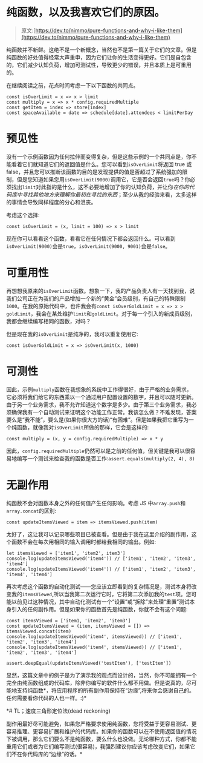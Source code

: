 # 纯函数，以及我喜欢它们的原因。

> 原文:[https://dev.to/nimmo/pure-functions-and-why-i-like-them](https://dev.to/nimmo/pure-functions-and-why-i-like-them)

纯函数并不新鲜。这绝不是一个新概念，当然也不是第一篇关于它们的文章。但是纯函数的好处值得经常大声重申，因为它们让你的生活变得更好。它们是自包含的，它们减少认知负荷，增加可测试性，导致更少的错误，并且本质上是可重用的。

在继续阅读之前，花点时间考虑一下以下函数的共同点。

```
const isOverLimit = x => x > limit
const multiply = x => x * config.requiredMultiple
const getItem = index => store[index]
const spaceAvailable = date => schedule[date].attendees < limitPerDay 
```

# [](#predictability)预见性

没有一个示例函数因为任何拉伸而变得复杂，但是这些示例的一个共同点是，你不能看着它们就知道它们的返回值是什么。您可以看到`isOverLimit`将返回 true 或 false，并且您可以推断该函数的目的是发现提供的值是否超过了系统强加的限制，但是您知道如果您用`isOverLimit(9000)`调用它，它是否会返回`true`吗？你必须找出`limit`对此指的是什么，这不必要地增加了你的认知负荷，并让你*在你的代码库中寻找其他地方来理解你最初在寻找的东西*；至少从我的经验来看，太多这样的事情会导致同样程度的分心和沮丧。

考虑这个选择:

```
const isOverLimit = (x, limit = 100) => x > limit 
```

现在你可以看看这个函数，看看它在任何情况下都会返回什么。可以看到`isOverLimit(9000)`会是`true`，`isOverLimit(9000, 9001)`会是`false`。

# [](#reusability)可重用性

再想想我原来的`isOverLimit`函数。想象一下，我的产品负责人有一天找到我，说我们公司正在为我们的产品增加一个新的“黄金”会员级别，有自己的特殊限制`1000`。在我的原始代码中，也许我会有`const isOverGoldLimit = x => x > goldLimit`，我会在某处维护`limit`和`goldLimit`。对于每一个引入的新成员级别，我都会继续编写相同的函数，对吗？

但是现在我的`isOverLimit`是纯净的，我可以重复使用它:

```
const isOverGoldLimit = x => isOverLimit(x, 1000) 
```

# [](#testability)可测性

因此，示例`multiply`函数在我想象的系统中工作得很好，由于严格的业务需求，它必须将我们给它的东西乘以一个通过用户配置设置的数字，并且可以随时更新。由于另一个业务需求，我不允许知道这个数字是多少。由于第三个业务需求，我必须确保我有一个自动测试来证明这个功能工作正常。我该怎么做？不难发现，答案要么是“我不能”，要么是(如果你很大方的话)“有困难”。但是如果我把它重写为一个纯函数，就像我对`isOverLimit`所做的那样，它会是这样的:

```
const multiply = (x, y = config.requiredMultiple) => x * y 
```

因此，`config.requiredMultiple`仍然可以是之前的任何值，但关键是我可以很容易地编写一个测试来检查我的函数是否工作:`assert.equals(multiply(2, 4), 8)`

# [](#no-side-effects)无副作用

纯函数不会对函数本身之外的任何值产生任何影响。考虑 JS 中`array.push`和`array.concat`的区别:

```
const updateItemsViewed = item => itemsViewed.push(item) 
```

太好了，这让我可以记录哪些项目已被查看。但是由于我在这里介绍的副作用，这个函数不会在每次用相同的输入调用时都给我相同的输出。例如:

```
let itemsViewed = ['item1', 'item2', item3']
console.log(updateItemsViewed('item4')) // ['item1', 'item2', 'item3', 'item4']
console.log(updateItemsViewed('item4')) // ['item1', 'item2', 'item3', 'item4', 'item4'] 
```

再次考虑这个函数的自动化测试——您应该立即看到的复杂情况是，测试本身将改变我的`itemsViewed`,所以当我第二次运行它时，它将第二次添加我的`test`项。您可能以前见过这种情况，其中自动化测试有一个“设置”或“拆除”来处理“重置”测试本身引入的任何副作用。但是如果你的函数首先是纯函数，你就不会有这个问题:

```
const itemsViewed = ['item1, 'item2', 'item3']
const updateItemsViewed = (item, itemsViewed = []) => itemsViewed.concat(item)
console.log(updateItemsViewed('item4', itemsViewed)) // ['item1', 'item2', 'item3', 'item4']
console.log(updateItemsViewed('item4', itemsViewed)) // ['item1', 'item2', 'item3', 'item4']

assert.deepEqual(updateItemsViewed('testItem'), ['testItem']) 
```

显然，这篇文章中的例子是为了演示我的观点而设计的，当然，你不可能拥有一个完全由纯函数组成的代码库，除非你编写的软件什么都不用做。但是说真的，尽可能地支持纯函数*，将应用程序的所有副作用保持在“边缘”,将来你会感谢自己的。任何需要看你代码的人也一样。:)*

 *# TL；速度三角形定位法(dead reckoning)

副作用最好尽可能避免，如果您严格要求使用纯函数，您将受益于更容易测试、更容易推理、更容易扩展和维护的代码库。如果你的函数可以在不使用返回值的情况下被调用，那么它们要么不是纯函数，要么什么也没做。无论哪种方式，你都不能重用它们或者为它们编写测试(很容易)，我强烈建议你应该考虑改变它们，如果它们不在你代码库的“边缘”的话。*